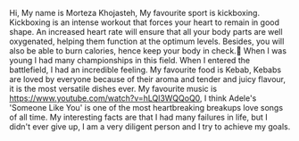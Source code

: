 Hi,
My name is Morteza Khojasteh,
My favourite sport is kickboxing. Kickboxing is an intense workout that forces your heart to remain in good shape. An increased heart rate will ensure that all your body parts are well oxygenated, helping them function at the optimum levels. Besides, you will also be able to burn calories, hence keep your body in check. ٌWhen I was young I had many championships in this field. When I entered the battlefield, I had an incredible feeling.
My favourite food is Kebab, Kebabs are loved by everyone because of their aroma and tender and juicy flavour, it is the most versatile dishes ever.
My favourite music is https://www.youtube.com/watch?v=hLQl3WQQoQ0,
I think Adele's 'Someone Like You' is one of the most heartbreaking breakups love songs of all time.
My interesting facts are that I had many failures in life, but I didn't ever give up, I am a very diligent person and I try to achieve my goals.
